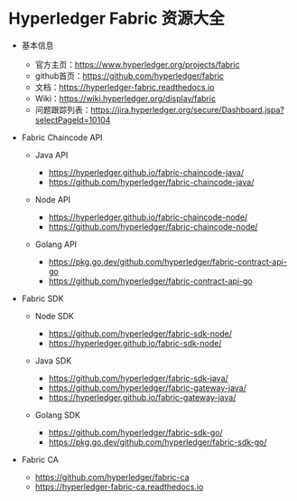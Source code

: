 
# Hyperledger Fabric 资源大全


- 基本信息
  - 官方主页：https://www.hyperledger.org/projects/fabric
  - github首页：https://github.com/hyperledger/fabric
  - 文档：https://hyperledger-fabric.readthedocs.io
  - Wiki：https://wiki.hyperledger.org/display/fabric
  - 问题跟踪列表：https://jira.hyperledger.org/secure/Dashboard.jspa?selectPageId=10104



- Fabric Chaincode API

  - Java API
    - https://hyperledger.github.io/fabric-chaincode-java/
    - https://github.com/hyperledger/fabric-chaincode-java/

  - Node API
    - https://hyperledger.github.io/fabric-chaincode-node/
    - https://github.com/hyperledger/fabric-chaincode-node/

  - Golang API
    - https://pkg.go.dev/github.com/hyperledger/fabric-contract-api-go
    - https://github.com/hyperledger/fabric-contract-api-go


- Fabric SDK

  - Node SDK
    - https://github.com/hyperledger/fabric-sdk-node/
    - https://hyperledger.github.io/fabric-sdk-node/

  - Java SDK
    - https://github.com/hyperledger/fabric-sdk-java/
    - https://github.com/hyperledger/fabric-gateway-java/
    - https://hyperledger.github.io/fabric-gateway-java/

  - Golang SDK
    - https://github.com/hyperledger/fabric-sdk-go/
    - https://pkg.go.dev/github.com/hyperledger/fabric-sdk-go/

- Fabric CA
  - https://github.com/hyperledger/fabric-ca
  - https://hyperledger-fabric-ca.readthedocs.io

